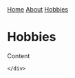 <!DOCTYPE html>
<html lang="en">

<head>
    <meta charset="UTF-8">
    <meta http-equiv="X-UA-Compatible" content="IE=edge">
    <meta name="viewport" content="width=device-width, initial-scale=1.0">
    <title>Home</title>
    <link rel="stylesheet" href="style.css">
</head>

<body>
    <nav>
        <a href="../bioSite/home.html">Home</a>
        <a href="../bioSite/about.html">About</a>
        <a href="../bioSite/hobby.html">Hobbies</a>
    </nav>
    <div class="mainContent">
        <h1>Hobbies</h1>
        <p>Content</p>

    </div>
</body>

</html>